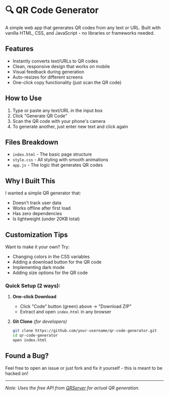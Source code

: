 # 🔍 QR Code Generator

A simple web app that generates QR codes from any text or URL. Built with vanilla HTML, CSS, and JavaScript - no libraries or frameworks needed.


## Features
- Instantly converts text/URLs to QR codes
- Clean, responsive design that works on mobile
- Visual feedback during generation
- Auto-resizes for different screens
- One-click copy functionality (just scan the QR code)

## How to Use
1. Type or paste any text/URL in the input box
2. Click "Generate QR Code"
3. Scan the QR code with your phone's camera
4. To generate another, just enter new text and click again

## Files Breakdown
- `index.html` - The basic page structure
- `style.css` - All styling with smooth animations
- `app.js` - The logic that generates QR codes

## Why I Built This
I wanted a simple QR generator that:
- Doesn't track user data
- Works offline after first load
- Has zero dependencies
- Is lightweight (under 20KB total)

## Customization Tips
Want to make it your own? Try:
- Changing colors in the CSS variables
- Adding a download button for the QR code
- Implementing dark mode
- Adding size options for the QR code

### Quick Setup (2 ways):

1. **One-click Download**  
   - Click "Code" button (green) above → "Download ZIP"
   - Extract and open `index.html` in any browser

2. **Git Clone** *(for developers)*  
   ```bash
   git clone https://github.com/your-username/qr-code-generator.git
   cd qr-code-generator
   open index.html

## Found a Bug?
Feel free to open an issue or just fork and fix it yourself - this is meant to be hacked on!

---

*Note: Uses the free API from [QRServer](https://goqr.me/api/) for actual QR generation.*


